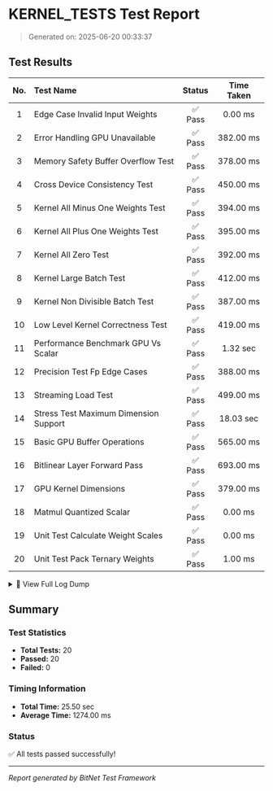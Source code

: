 # KERNEL_TESTS Test Report

> Generated on: 2025-06-20 00:33:37

## Test Results

| No. | Test Name | Status | Time Taken |
|:---:|:----------|:------:|:----------:|
|  1 | Edge Case Invalid Input Weights                    | ✅ Pass |    0.00 ms |
|  2 | Error Handling GPU Unavailable                     | ✅ Pass |  382.00 ms |
|  3 | Memory Safety Buffer Overflow Test                 | ✅ Pass |  378.00 ms |
|  4 | Cross Device Consistency Test                      | ✅ Pass |  450.00 ms |
|  5 | Kernel All Minus One Weights Test                  | ✅ Pass |  394.00 ms |
|  6 | Kernel All Plus One Weights Test                   | ✅ Pass |  395.00 ms |
|  7 | Kernel All Zero Test                               | ✅ Pass |  392.00 ms |
|  8 | Kernel Large Batch Test                            | ✅ Pass |  412.00 ms |
|  9 | Kernel Non Divisible Batch Test                    | ✅ Pass |  387.00 ms |
| 10 | Low Level Kernel Correctness Test                  | ✅ Pass |  419.00 ms |
| 11 | Performance Benchmark GPU Vs Scalar                | ✅ Pass |   1.32 sec |
| 12 | Precision Test Fp Edge Cases                       | ✅ Pass |  388.00 ms |
| 13 | Streaming Load Test                                | ✅ Pass |  499.00 ms |
| 14 | Stress Test Maximum Dimension Support              | ✅ Pass |  18.03 sec |
| 15 | Basic GPU Buffer Operations                        | ✅ Pass |  565.00 ms |
| 16 | Bitlinear Layer Forward Pass                       | ✅ Pass |  693.00 ms |
| 17 | GPU Kernel Dimensions                              | ✅ Pass |  379.00 ms |
| 18 | Matmul Quantized Scalar                            | ✅ Pass |    0.00 ms |
| 19 | Unit Test Calculate Weight Scales                  | ✅ Pass |    0.00 ms |
| 20 | Unit Test Pack Ternary Weights                     | ✅ Pass |    1.00 ms |

<details>
<summary>📝 View Full Log Dump</summary>

```
[2025-06-20, 00:33:09.457] -> Running unit_test_pack_ternary_weights...
[2025-06-20, 00:33:09.459] -> unit_test_pack_ternary_weights passed.
[2025-06-20, 00:33:09.460] -> Running unit_test_calculate_weight_scales...
[2025-06-20, 00:33:09.461] -> unit_test_calculate_weight_scales passed.
[2025-06-20, 00:33:09.461] -> Starting test_matmul_quantized_scalar...
[2025-06-20, 00:33:09.462] -> Output values: [8.0, 4.0]
[2025-06-20, 00:33:09.464] -> Testing basic GPU operations...
[2025-06-20, 00:33:10.029] -> Basic GPU operations test passed!
[2025-06-20, 00:33:10.518] -> Running test_gpu_kernel_dimensions...
[2025-06-20, 00:33:10.897] -> test_gpu_kernel_dimensions passed.
[2025-06-20, 00:33:10.931] -> Running kernel_large_batch_test...
[2025-06-20, 00:33:11.343] -> kernel_large_batch_test passed.
[2025-06-20, 00:33:11.347] -> Running kernel_all_zero_test...
[2025-06-20, 00:33:11.739] -> kernel_all_zero_test passed.
[2025-06-20, 00:33:11.743] -> Running kernel_all_plus_one_weights_test...
[2025-06-20, 00:33:12.138] -> kernel_all_plus_one_weights_test passed.
[2025-06-20, 00:33:12.142] -> Running kernel_all_minus_one_weights_test...
[2025-06-20, 00:33:12.536] -> kernel_all_minus_one_weights_test passed.
[2025-06-20, 00:33:12.540] -> Running kernel_non_divisible_batch_test...
[2025-06-20, 00:33:12.927] -> kernel_non_divisible_batch_test passed.
[2025-06-20, 00:33:12.932] -> Running test_bitlinear_layer_forward_pass...
[2025-06-20, 00:33:13.625] -> test_bitlinear_layer_forward_pass passed.
[2025-06-20, 00:33:15.393] -> Performance Benchmark (100 iterations):
GPU Avg Time: 13.204ms | Scalar Avg Time: 464.850µs
Speedup: 0.04x
[2025-06-20, 00:33:16.100] -> Found 5 adapters. Running consistency test.
[2025-06-20, 00:33:16.100] -> Testing on device: "NVIDIA GeForce RTX 2070 SUPER" (Vulkan)
[2025-06-20, 00:33:16.204] -> Testing on device: "NVIDIA GeForce RTX 2070 SUPER" (Dx12)
[2025-06-20, 00:33:16.204] -> Skipping test on "NVIDIA GeForce RTX 2070 SUPER" (Dx12) due to known DXC compiler bug.
[2025-06-20, 00:33:16.229] -> Testing on device: "Microsoft Basic Render Driver" (Dx12)
[2025-06-20, 00:33:16.229] -> Skipping test on "Microsoft Basic Render Driver" (Dx12) due to known DXC compiler bug.
[2025-06-20, 00:33:16.231] -> Testing on device: "NVIDIA GeForce RTX 2070 SUPER" (Dx12)
[2025-06-20, 00:33:16.231] -> Skipping test on "NVIDIA GeForce RTX 2070 SUPER" (Dx12) due to known DXC compiler bug.
[2025-06-20, 00:33:16.272] -> Testing on device: "NVIDIA GeForce RTX 2070 SUPER/PCIe/SSE2" (Gl)
[2025-06-20, 00:33:16.297] -> Kernel correctness passed on all available devices.
[2025-06-20, 00:33:16.803] -> Streaming Load Test (10 streams): Avg Latency: 13.387ms
[2025-06-20, 00:33:15.815] -> Precision test with FP edge cases passed.
[2025-06-20, 00:33:17.215] -> Running edge_case_invalid_input_weights...
[2025-06-20, 00:33:17.215] -> edge_case_invalid_input_weights passed (panicked as expected).
[2025-06-20, 00:33:17.216] -> Running memory_safety_buffer_overflow_test...
[2025-06-20, 00:33:17.594] -> memory_safety_buffer_overflow_test passed (panicked as expected).
[2025-06-20, 00:33:16.832] -> Running error_handling_gpu_unavailable...
[2025-06-20, 00:33:17.185] -> WGPU context creation succeeded unexpectedly with impossible limits.
[2025-06-20, 00:33:17.214] -> error_handling_gpu_unavailable passed.
[2025-06-20, 00:33:17.594] -> Running stress_test_maximum_dimension_support...
[2025-06-20, 00:33:17.596] -> Stress Test: Initializing with large dimensions (1024x1024x1024)...
[2025-06-20, 00:33:17.964] -> Stress Test: Generating random data (this may take a moment)...
[2025-06-20, 00:33:18.619] -> Stress Test: Data generation complete. Time: 1.02s
[2025-06-20, 00:33:18.619] -> Stress Test: Starting scalar pre-computation...
[2025-06-20, 00:33:18.696] -> Stress Test: Scalar pre-computation complete. Time: 76.62ms
[2025-06-20, 00:33:18.696] -> Stress Test: Starting GPU execution...
[2025-06-20, 00:33:18.804] -> Stress Test: GPU execution complete. Time: 106.93ms
[2025-06-20, 00:33:18.804] -> Stress Test: Starting scalar reference execution (this will be slow)...
[2025-06-20, 00:33:35.601] -> Stress Test: Scalar reference execution complete. Time: 16.80s
[2025-06-20, 00:33:35.601] -> Stress Test: Comparing results...
[2025-06-20, 00:33:35.626] -> Stress Test: Comparison complete. Test passed! Total time: 18.03s
[2025-06-20, 00:33:35.666] -> stress_test_maximum_dimension_support passed.
[2025-06-20, 00:33:09.456] -> STARTING KERNEL TEST SUITE
```

</details>


## Summary

### Test Statistics

- **Total Tests:** 20
- **Passed:** 20
- **Failed:** 0

### Timing Information

- **Total Time:** 25.50 sec
- **Average Time:** 1274.00 ms

### Status

✅ All tests passed successfully!

---

_Report generated by BitNet Test Framework_

